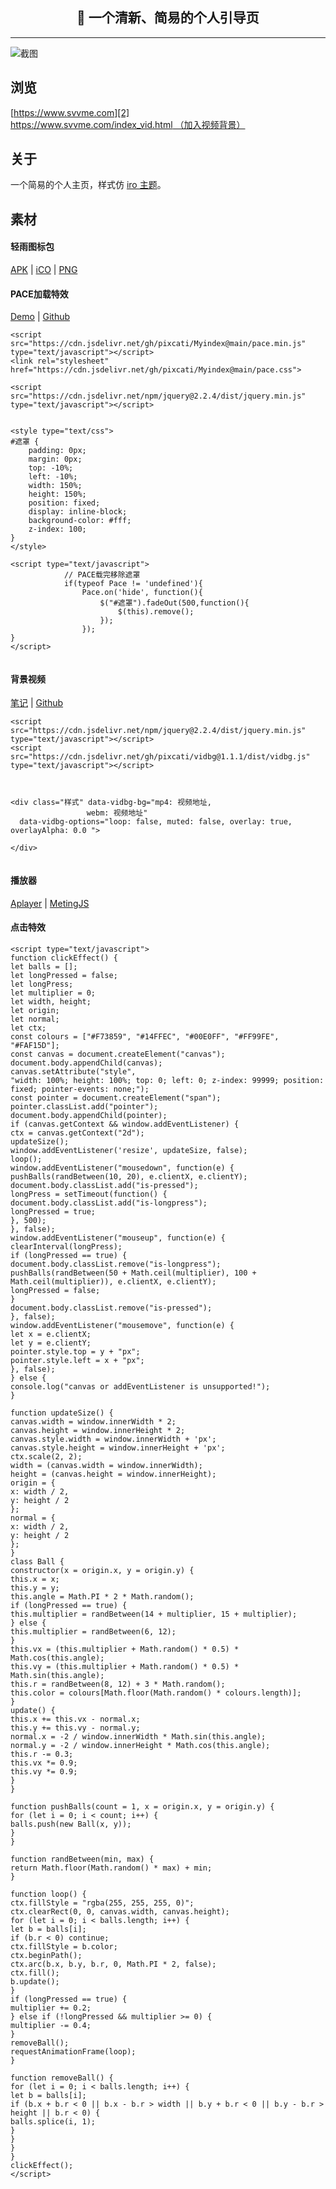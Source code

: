 
<h2 align="center">🌈 一个清新、简易的个人引导页</h2>
<hr>

![截图][1]
## 浏览
[https://www.svvme.com][2]
<br>
[https://www.svvme.com/index_vid.html   （加入视频背景）  ][3]

## 关于
一个简易的个人主页，样式仿 [iro 主题](https://iro.tw/)。


## 素材


#### 轻雨图标包
[APK](https://www.coolapk.com/apk/me.morirain.dev.iconpack.pure) |  [iCO](http://pan.svvme.com/download/60a62c23d57eff002b354d03)  | [PNG](http://pan.svvme.com/download/60a62c23d57eff002b354d02)


#### PACE加载特效
[Demo](https://codebyzach.github.io/pace/) | [Github](https://github.com/CodeByZach/pace)
```
<script src="https://cdn.jsdelivr.net/gh/pixcati/Myindex@main/pace.min.js" type="text/javascript"></script>
<link rel="stylesheet" href="https://cdn.jsdelivr.net/gh/pixcati/Myindex@main/pace.css">

<script src="https://cdn.jsdelivr.net/npm/jquery@2.2.4/dist/jquery.min.js" type="text/javascript"></script>


<style type="text/css">
#遮罩 {
	padding: 0px;
	margin: 0px;
	top: -10%;
	left: -10%;
	width: 150%;
	height: 150%;
	position: fixed;
	display: inline-block;
	background-color: #fff;
	z-index: 100;
}
</style>

<script type="text/javascript">
			// PACE载完移除遮罩
			if(typeof Pace != 'undefined'){
				Pace.on('hide', function(){
					$("#遮罩").fadeOut(500,function(){
						$(this).remove();
					});
				});
}
</script>


```


#### 背景视频
 [笔记](https://github.com/pixcati/vidbg/blob/master/README.md) | [Github](https://github.com/blakewilson/vidbg)
```
<script src="https://cdn.jsdelivr.net/npm/jquery@2.2.4/dist/jquery.min.js" type="text/javascript"></script>
<script src="https://cdn.jsdelivr.net/gh/pixcati/vidbg@1.1.1/dist/vidbg.js" type="text/javascript"></script>



<div class="样式" data-vidbg-bg="mp4: 视频地址, 
                 webm: 视频地址"
  data-vidbg-options="loop: false, muted: false, overlay: true, overlayAlpha: 0.0 ">

</div>


```

#### 播放器
[Aplayer][4] | [MetingJS][5]


#### 点击特效
```
<script type="text/javascript">
function clickEffect() {
let balls = [];
let longPressed = false;
let longPress;
let multiplier = 0;
let width, height;
let origin;
let normal;
let ctx;
const colours = ["#F73859", "#14FFEC", "#00E0FF", "#FF99FE", "#FAF15D"];
const canvas = document.createElement("canvas");
document.body.appendChild(canvas);
canvas.setAttribute("style",
"width: 100%; height: 100%; top: 0; left: 0; z-index: 99999; position: fixed; pointer-events: none;");
const pointer = document.createElement("span");
pointer.classList.add("pointer");
document.body.appendChild(pointer);
if (canvas.getContext && window.addEventListener) {
ctx = canvas.getContext("2d");
updateSize();
window.addEventListener('resize', updateSize, false);
loop();
window.addEventListener("mousedown", function(e) {
pushBalls(randBetween(10, 20), e.clientX, e.clientY);
document.body.classList.add("is-pressed");
longPress = setTimeout(function() {
document.body.classList.add("is-longpress");
longPressed = true;
}, 500);
}, false);
window.addEventListener("mouseup", function(e) {
clearInterval(longPress);
if (longPressed == true) {
document.body.classList.remove("is-longpress");
pushBalls(randBetween(50 + Math.ceil(multiplier), 100 + Math.ceil(multiplier)), e.clientX, e.clientY);
longPressed = false;
}
document.body.classList.remove("is-pressed");
}, false);
window.addEventListener("mousemove", function(e) {
let x = e.clientX;
let y = e.clientY;
pointer.style.top = y + "px";
pointer.style.left = x + "px";
}, false);
} else {
console.log("canvas or addEventListener is unsupported!");
}

function updateSize() {
canvas.width = window.innerWidth * 2;
canvas.height = window.innerHeight * 2;
canvas.style.width = window.innerWidth + 'px';
canvas.style.height = window.innerHeight + 'px';
ctx.scale(2, 2);
width = (canvas.width = window.innerWidth);
height = (canvas.height = window.innerHeight);
origin = {
x: width / 2,
y: height / 2
};
normal = {
x: width / 2,
y: height / 2
};
}
class Ball {
constructor(x = origin.x, y = origin.y) {
this.x = x;
this.y = y;
this.angle = Math.PI * 2 * Math.random();
if (longPressed == true) {
this.multiplier = randBetween(14 + multiplier, 15 + multiplier);
} else {
this.multiplier = randBetween(6, 12);
}
this.vx = (this.multiplier + Math.random() * 0.5) * Math.cos(this.angle);
this.vy = (this.multiplier + Math.random() * 0.5) * Math.sin(this.angle);
this.r = randBetween(8, 12) + 3 * Math.random();
this.color = colours[Math.floor(Math.random() * colours.length)];
}
update() {
this.x += this.vx - normal.x;
this.y += this.vy - normal.y;
normal.x = -2 / window.innerWidth * Math.sin(this.angle);
normal.y = -2 / window.innerHeight * Math.cos(this.angle);
this.r -= 0.3;
this.vx *= 0.9;
this.vy *= 0.9;
}
}

function pushBalls(count = 1, x = origin.x, y = origin.y) {
for (let i = 0; i < count; i++) {
balls.push(new Ball(x, y));
}
}

function randBetween(min, max) {
return Math.floor(Math.random() * max) + min;
}

function loop() {
ctx.fillStyle = "rgba(255, 255, 255, 0)";
ctx.clearRect(0, 0, canvas.width, canvas.height);
for (let i = 0; i < balls.length; i++) {
let b = balls[i];
if (b.r < 0) continue;
ctx.fillStyle = b.color;
ctx.beginPath();
ctx.arc(b.x, b.y, b.r, 0, Math.PI * 2, false);
ctx.fill();
b.update();
}
if (longPressed == true) {
multiplier += 0.2;
} else if (!longPressed && multiplier >= 0) {
multiplier -= 0.4;
}
removeBall();
requestAnimationFrame(loop);
}

function removeBall() {
for (let i = 0; i < balls.length; i++) {
let b = balls[i];
if (b.x + b.r < 0 || b.x - b.r > width || b.y + b.r < 0 || b.y - b.r > height || b.r < 0) {
balls.splice(i, 1);
}
}
}
}
clickEffect();
</script>

```


  [1]: https://s3.jpg.cm/2021/05/20/OCq65.jpg
  [2]: https://www.svvme.com/
  [3]: https://www.svvme.com/index_vid.html
  [4]: https://aplayer.js.org/
  [5]: https://github.com/metowolf/MetingJS
